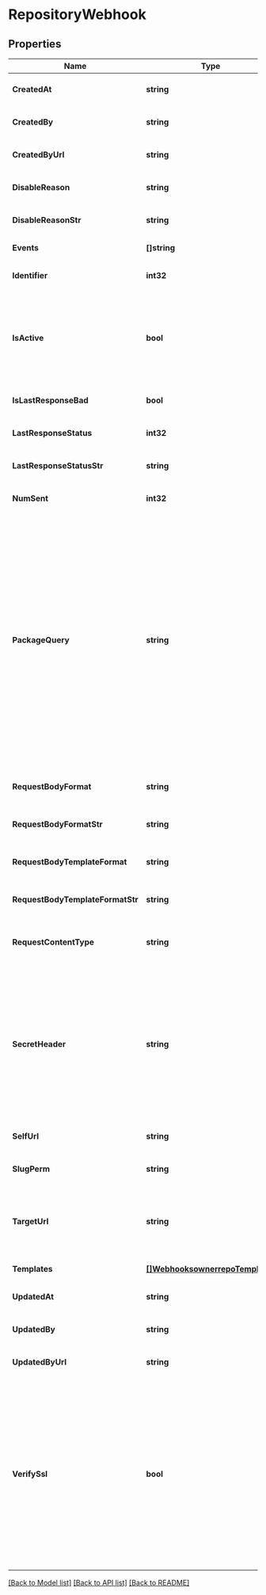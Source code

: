# RepositoryWebhook

## Properties
Name | Type | Description | Notes
------------ | ------------- | ------------- | -------------
**CreatedAt** | **string** |  | [optional] [default to null]
**CreatedBy** | **string** |  | [optional] [default to null]
**CreatedByUrl** | **string** |  | [optional] [default to null]
**DisableReason** | **string** |  | [optional] [default to null]
**DisableReasonStr** | **string** |  | [optional] [default to null]
**Events** | **[]string** |  | [default to null]
**Identifier** | **int32** |  | [optional] [default to null]
**IsActive** | **bool** | If enabled, the webhook will trigger on events and send payloads to the configured target URL. | [optional] [default to null]
**IsLastResponseBad** | **bool** |  | [optional] [default to null]
**LastResponseStatus** | **int32** |  | [optional] [default to null]
**LastResponseStatusStr** | **string** |  | [optional] [default to null]
**NumSent** | **int32** |  | [optional] [default to null]
**PackageQuery** | **string** | The package-based search query for webhooks to fire. This uses the same syntax as the standard search used for repositories, and also supports boolean logic operators such as OR/AND/NOT and parentheses for grouping. If a package does not match, the webhook will not fire. | [optional] [default to null]
**RequestBodyFormat** | **string** | The format of the payloads for webhook requests. | [optional] [default to null]
**RequestBodyFormatStr** | **string** |  | [optional] [default to null]
**RequestBodyTemplateFormat** | **string** | The format of the payloads for webhook requests. | [optional] [default to null]
**RequestBodyTemplateFormatStr** | **string** |  | [optional] [default to null]
**RequestContentType** | **string** | The value that will be sent for the &#39;Content Type&#39; header.  | [optional] [default to null]
**SecretHeader** | **string** | The header to send the predefined secret in. This must be unique from existing headers or it won&#39;t be sent. You can use this as a form of authentication on the endpoint side. | [optional] [default to null]
**SelfUrl** | **string** |  | [optional] [default to null]
**SlugPerm** | **string** |  | [optional] [default to null]
**TargetUrl** | **string** | The destination URL that webhook payloads will be POST&#39;ed to. | [default to null]
**Templates** | [**[]WebhooksownerrepoTemplates**](webhooksownerrepo_templates.md) |  | [default to null]
**UpdatedAt** | **string** |  | [optional] [default to null]
**UpdatedBy** | **string** |  | [optional] [default to null]
**UpdatedByUrl** | **string** |  | [optional] [default to null]
**VerifySsl** | **bool** | If enabled, SSL certificates is verified when webhooks are sent. It&#39;s recommended to leave this enabled as not verifying the integrity of SSL certificates leaves you susceptible to Man-in-the-Middle (MITM) attacks. | [optional] [default to null]

[[Back to Model list]](../README.md#documentation-for-models) [[Back to API list]](../README.md#documentation-for-api-endpoints) [[Back to README]](../README.md)


